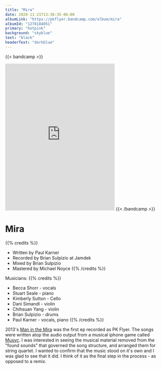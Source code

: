 ```yaml
---
title: "Mira"
date: 2020-11-21T13:36:35-06:00
albumLink: "https://pkflyer.bandcamp.com/album/mira"
albumId: "1278184051"
primary: "hotpink"
background: "skyblue"
text: "black"
headerText: "darkblue"
---
```

{{< bandcamp >}}
<iframe style="border: 0; width: 350px; height: 470px;" src="https://bandcamp.com/EmbeddedPlayer/album=1278184051/size=large/bgcol=333333/linkcol=fe7eaf/tracklist=false/transparent=true/" seamless><a href="https://pkflyer.bandcamp.com/album/mira">MIRA by PK Flyer</a></iframe>
{{< /bandcamp >}}

# Mira

{{% credits  %}}
- Written by Paul Karner
- Recorded by Brian Sulpizio at Jamdek
- Mixed by Brian Sulpizio
- Mastered by Michael Noyce
{{% /credits  %}}
 
Musicians:
{{% credits  %}}
- Becca Shorr - vocals
- Stuart Seale - piano
- Kimberly Sutton - Cello
- Dani Simandl - violin
- Chihsuan Yang - violin
- Brian Sulpizio - drums
- Paul Karner - vocals, piano
{{% /credits  %}}

2013's [Man in the Mira](https://pkflyer.bandcamp.com/album/man-in-the-mira) was the first ep recorded as PK Flyer. The songs were written atop the audio output from a musical iphone game called [Musyc](https://apps.apple.com/us/app/musyc/id489836689). I was interested in seeing the musical material removed from the "found sounds" that governed the song structure, and arranged them for string quartet. I wanted to confirm that the music stood on it's own and I was glad to see that it did. I think of it as the final step in the process - as opposed to a remix.  